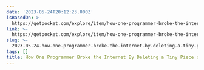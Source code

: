 ```yaml
---
date: '2023-05-24T20:12:23.000Z'
isBasedOn: >-
  https://getpocket.com/explore/item/how-one-programmer-broke-the-internet-by-deleting-a-tiny-piece-of-code?utm_source=pocket-newtab
link: >-
  https://getpocket.com/explore/item/how-one-programmer-broke-the-internet-by-deleting-a-tiny-piece-of-code?utm_source=pocket-newtab
slug: >-
  2023-05-24-how-one-programmer-broke-the-internet-by-deleting-a-tiny-piece-of-code
tags: []
title: How One Programmer Broke the Internet By Deleting a Tiny Piece of Code
---
```


